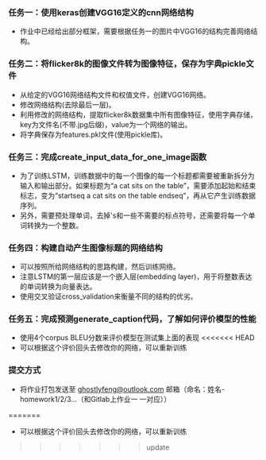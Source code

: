 ### 任务一：使用keras创建VGG16定义的cnn网络结构
* 作业中已经给出部分框架，需要根据任务一的图片中VGG16的结构完善网络结构。

### 任务二：将flicker8k的图像文件转为图像特征，保存为字典pickle文件
* 从给定的VGG16网络结构文件和权值文件，创建VGG16网络。
* 修改网络结构(去除最后一层)。
* 利用修改的网络结构，提取flicker8k数据集中所有图像特征，使用字典存储，key为文件名(不带.jpg后缀)，value为一个网络的输出。
* 将字典保存为features.pkl文件(使用pickle库)。

### 任务三：完成create_input_data_for_one_image函数
* 为了训练LSTM，训练数据中的每一个图像的每一个标题都需要被重新拆分为输入和输出部分。如果标题为“a cat sits on the table”，需要添加起始和结束标志，变为“startseq a cat sits on the table endseq”，再从它产生训练数据序列。
* 另外，需要预处理单词，去掉's和一些不需要的标点符号，还需要将每一个单词转换为一个整数。

### 任务四：构建自动产生图像标题的网络结构
* 可以按照所给网络结构的思路构建，然后训练网络。
* 注意LSTM的第一层应该是一个嵌入层(embedding layer)，用于将整数表达的单词转换为向量表达。
* 使用交叉验证cross_validation来衡量不同的结构的优劣。

### 任务五：完成预测generate_caption代码，了解如何评价模型的性能
* 使用4个corpus BLEU分数来评价模型在测试集上面的表现
<<<<<<< HEAD
* 可以根据这个评价回头去修改你的网络，可以重新训练
 
### 提交方式
* 将作业打包发送至 ghostlyfeng@outlook.com 邮箱（命名：姓名-homework1/2/3...（和Gitlab上作业一 一对应））


=======
* 可以根据这个评价回头去修改你的网络，可以重新训练
>>>>>>> update
